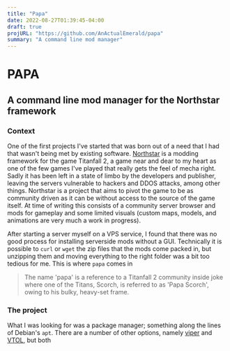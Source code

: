 ```yaml
---
title: "Papa"
date: 2022-08-27T01:39:45-04:00
draft: true
projURL: "https://github.com/AnActualEmerald/papa"
summary: "A command line mod manager"
---
```


# PAPA
## A command line mod manager for the Northstar framework

### Context
One of the first projects I've started that was born out of a need that I had that 
wasn't being met by existing software. [Northstar](https://northstar.tf/) is a modding framework for the 
game Titanfall 2, a game near and dear to my heart as one of the few games I've
played that really gets the feel of mecha right. Sadly it has been left in a state of 
limbo by the developers and publisher, leaving the servers vulnerable to hackers and DDOS attacks,
among other things. Northstar is a project that aims to pivot the game to be as community driven as it can be
without access to the source of the game itself. At time of writing this consists of a community server browser
and mods for gameplay and some limited visuals (custom maps, models, and animations are very much a work in progress).  

After starting a server myself on a VPS service, I found that there was no good process for installing serverside mods without
a GUI. Technically it is possible to `curl` or `wget` the zip files that the mods come packed in, but unzipping them and moving
everything to the right folder was a bit too tedious for me. This is where `papa` comes in

> The name 'papa' is a  reference to a Titanfall 2 community inside joke where one of the Titans, Scorch, is referred to as 'Papa Scorch', owing to his bulky, heavy-set frame.

### The project
What I was looking for was a package manager; something along the lines of Debian's `apt`. There are a number of other options, namely [viper](https://github.com/0neGal/viper) and [VTOL](https://github.com/BigSpice/VTOL),
but both 

